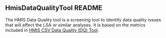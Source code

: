 ## HmisDataQualityTool README

The HMIS Data Quality tool is a screening tool to identify data quality issues that will affect the LSA or similar analyses.
It is based on the metrics included in [HMIS CSV Data Quality (DQ) Tool](https://bitbucket.org/abtassociates/hmis-csv-dq-tool/src/main/).
